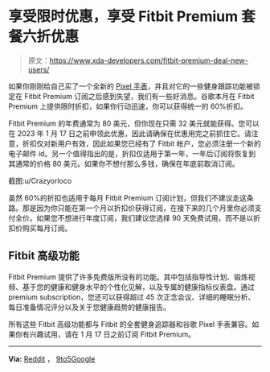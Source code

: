 # 享受限时优惠，享受 Fitbit Premium 套餐六折优惠

> 原文：<https://www.xda-developers.com/fitbit-premium-deal-new-users/>

如果你刚刚给自己买了一个全新的 [Pixel 手表](https://www.xda-developers.com/google-pixel-watch-review/)，并且对它的一些健身跟踪功能被锁定在 Fitbit Premium 订阅之后感到失望，我们有一些好消息。谷歌本月在 Fitbit Premium 上提供限时折扣，如果你行动迅速，你可以获得统一的 60%折扣。

Fitbit Premium 的年费通常为 80 美元，但你现在只需 32 美元就能获得。您可以在 2023 年 1 月 17 日之前申领此优惠，因此请确保在优惠用完之前抓住它。请注意，折扣仅对新用户有效，因此如果您已经有了 Fitbit 帐户，您必须注册一个新的电子邮件 id。另一个值得指出的是，折扣仅适用于第一年，一年后订阅将恢复到其通常的价格 80 美元。如果你不想付那么多钱，确保在年底前取消订阅。

截图:u/Crazyorloco

虽然 60%的折扣也适用于每月 Fitbit Premium 订阅计划，但我们不建议走这条路。那是因为你只能在第一个月以折扣价获得订阅，在接下来的几个月里你必须支付全价。如果您不想进行年度订阅，我们建议您选择 90 天免费试用，而不是以折扣价购买每月订阅。

## Fitbit 高级功能

Fitbit Premium 提供了许多免费版所没有的功能。其中包括指导性计划、锻炼视频、基于您的健康和健身水平的个性化见解，以及专属的健康指标仪表盘。通过 premium subscription，您还可以获得超过 45 次正念会议、详细的睡眠分析、每日准备情况评分以及关于您健康趋势的健康报告。

所有这些 Fitbit 高级功能都与 Fitbit 的全套健身追踪器和谷歌 Pixel 手表兼容。如果你有兴趣试用，请在 1 月 17 日之前订阅 Fitbit Premium。

* * *

**Via:** [Reddit](https://www.reddit.com/r/fitbit/comments/1000c0b/fitbit_premium_sale_3199_for_the_year_new_users/) ， [9to5Google](https://9to5google.com/2023/01/02/fitbit-premium-sale/)